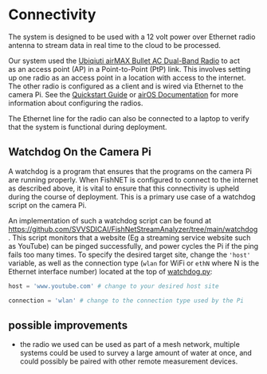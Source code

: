 # Connectivity
The system is designed to be used with a 12 volt power over Ethernet radio antenna to stream data in real time to the cloud to be processed.

Our system used the [Ubiqiuti airMAX Bullet AC Dual-Band Radio](https://store.ui.com/collections/wireless/products/bullet-ac-ip67-1?_pos=3&_sid=166db66cb&_ss=r) to act  
as an access point (AP) in a Point-to-Point (PtP) link.  This involves setting up one radio as an access point in a location with access to the internet.  The other radio is configured as a client and is wired via Ethernet to the camera Pi.  See the [Quickstart Guide](https://dl.ui.com/qsg/BulletAC-IP67/BulletAC-IP67_EN.html) or [airOS Documentation](https://dl.ubnt.com/guides/airOS/airOS_UG_V80.pdf#page=17) for more information about configuring the radios.

The Ethernet line for the radio can also be connected to a laptop to verify that the system is functional during deployment.

## Watchdog On the Camera Pi
A watchdog is a program that ensures that the programs on the camera Pi are running properly.  When FishNET is configured to connect to the internet as described above, it is vital to ensure that this connectivity is upheld during the course of deployment.  This is a primary use case of a watchdog script on the camera Pi.

An implementation of such a watchdog script can be found at https://github.com/SVVSDICAI/FishNetStreamAnalyzer/tree/main/watchdog.  This script monitors that a website (Eg a streaming service website such as YouTube) can be pinged successfully, and power cycles the Pi if the ping fails too many times.  To specify the desired target site, change the `'host'` variable, as well as the connection type (`wlan` for WiFi or `ethN` where N is the Ethernet interface number) located at the top of [watchdog.py](https://github.com/SVVSDICAI/FishNetStreamAnalyzer/blob/main/watchdog/watchdog.py):
```python
host = 'www.youtube.com' # change to your desired host site

connection = 'wlan' # change to the connection type used by the Pi
```

## possible improvements 
- the radio we used can be used as part of a mesh network, multiple systems could be used to survey a large amount of water at once, and could possibly be paired with other remote measurement devices.